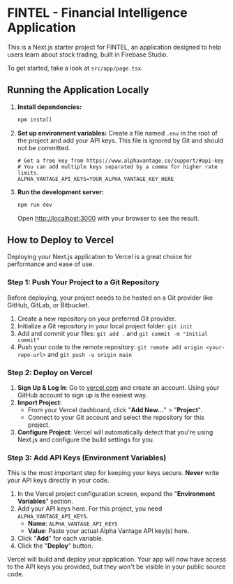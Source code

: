 # FINTEL - Financial Intelligence Application

This is a Next.js starter project for FINTEL, an application designed to help users learn about stock trading, built in Firebase Studio.

To get started, take a look at `src/app/page.tsx`.

## Running the Application Locally

1.  **Install dependencies:**
    ```bash
    npm install
    ```
2.  **Set up environment variables:**
    Create a file named `.env` in the root of the project and add your API keys. This file is ignored by Git and should not be committed.
    ```env
    # Get a free key from https://www.alphavantage.co/support/#api-key
    # You can add multiple keys separated by a comma for higher rate limits.
    ALPHA_VANTAGE_API_KEYS=YOUR_ALPHA_VANTAGE_KEY_HERE
    ```
3.  **Run the development server:**
    ```bash
    npm run dev
    ```
    Open [http://localhost:3000](http://localhost:3000) with your browser to see the result.


## How to Deploy to Vercel

Deploying your Next.js application to Vercel is a great choice for performance and ease of use.

### Step 1: Push Your Project to a Git Repository

Before deploying, your project needs to be hosted on a Git provider like GitHub, GitLab, or Bitbucket.

1.  Create a new repository on your preferred Git provider.
2.  Initialize a Git repository in your local project folder: `git init`
3.  Add and commit your files: `git add .` and `git commit -m "Initial commit"`
4.  Push your code to the remote repository: `git remote add origin <your-repo-url>` and `git push -u origin main`

### Step 2: Deploy on Vercel

1.  **Sign Up & Log In**: Go to [vercel.com](https://vercel.com) and create an account. Using your GitHub account to sign up is the easiest way.
2.  **Import Project**:
    *   From your Vercel dashboard, click "**Add New...**" > "**Project**".
    *   Connect to your Git account and select the repository for this project.
3.  **Configure Project**: Vercel will automatically detect that you're using Next.js and configure the build settings for you.

### Step 3: Add API Keys (Environment Variables)

This is the most important step for keeping your keys secure. **Never** write your API keys directly in your code.

1.  In the Vercel project configuration screen, expand the "**Environment Variables**" section.
2.  Add your API keys here. For this project, you need `ALPHA_VANTAGE_API_KEYS`.
    *   **Name**: `ALPHA_VANTAGE_API_KEYS`
    *   **Value**: Paste your actual Alpha Vantage API key(s) here.
3.  Click "**Add**" for each variable.
4.  Click the "**Deploy**" button.

Vercel will build and deploy your application. Your app will now have access to the API keys you provided, but they won't be visible in your public source code.
